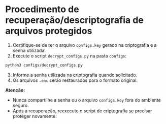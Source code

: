 # Procedimento de recuperação/descriptografia de arquivos protegidos

1. Certifique-se de ter o arquivo `configs.key` gerado na criptografia e a senha utilizada.
2. Execute o script `decrypt_configs.py` na pasta `configs`:

```bash
python3 configs/decrypt_configs.py
```

3. Informe a senha utilizada na criptografia quando solicitado.
4. Os arquivos `.enc` serão restaurados para o formato original.

**Atenção:**

- Nunca compartilhe a senha ou o arquivo `configs.key` fora do ambiente seguro.
- Após a recuperação, reexecute o script de criptografia se precisar proteger novamente.
